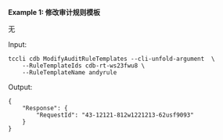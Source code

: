 **Example 1: 修改审计规则模板**

无

Input: 

```
tccli cdb ModifyAuditRuleTemplates --cli-unfold-argument  \
    --RuleTemplateIds cdb-rt-ws23fwu8 \
    --RuleTemplateName andyrule
```

Output: 
```
{
    "Response": {
        "RequestId": "43-12121-812w1221213-62usf9093"
    }
}
```

